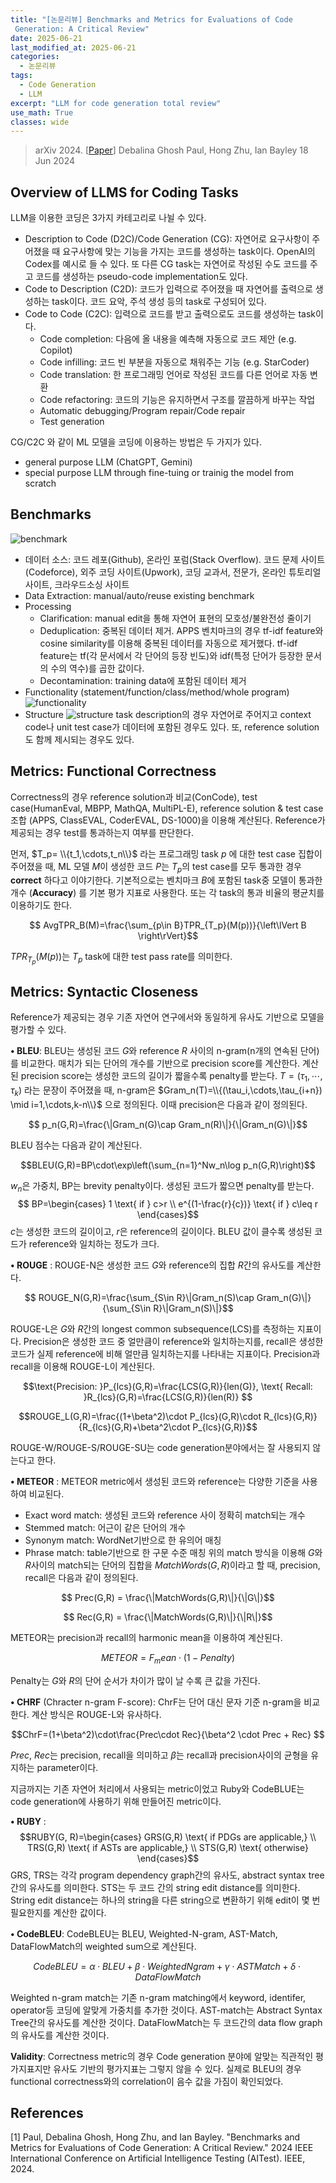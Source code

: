 ```yaml
---
title: "[논문리뷰] Benchmarks and Metrics for Evaluations of Code
 Generation: A Critical Review"
date: 2025-06-21
last_modified_at: 2025-06-21
categories:
  - 논문리뷰
tags:
  - Code Generation
  - LLM
excerpt: "LLM for code generation total review"
use_math: True
classes: wide
---
```

> arXiv 2024. [[Paper](https://arxiv.org/abs/2406.12655)] 
> Debalina Ghosh Paul, Hong Zhu, Ian Bayley 
> 18 Jun 2024

## Overview of LLMS for Coding Tasks

LLM을 이용한 코딩은 3가지 카테고리로 나뉠 수 있다.
- Description to Code (D2C)/Code Generation (CG): 자연어로 요구사항이 주어졌을 때 요구사항에 맞는 기능을 가지는 코드를 생성하는 task이다. OpenAI의 Codex를 예시로 들 수 있다. 또 다른 CG task는 자연어로 작성된 수도 코드를 주고 코드를 생성하는 pseudo-code implementation도 있다.
- Code to Description (C2D): 코드가 입력으로 주어졌을 때 자연어를 출력으로 생성하는 task이다. 코드 요악, 주석 생성 등의 task로 구성되어 있다.
- Code to Code (C2C): 입력으로 코드를 받고 출력으로도 코드를 생성하는 task이다. 
    - Code completion: 다음에 올 내용을 예측해 자동으로 코드 제안 (e.g. Copilot)
    - Code infilling: 코드 빈 부분을 자동으로 채워주는 기능 (e.g. StarCoder)
    - Code translation: 한 프로그래밍 언어로 작성된 코드를 다른 언어로 자동 변환
    - Code refactoring: 코드의 기능은 유지하면서 구조를 깔끔하게 바꾸는 작업
    - Automatic debugging/Program repair/Code repair
    - Test generation

CG/C2C 와 같이 ML 모델을 코딩에 이용하는 방법은 두 가지가 있다.
- general purpose LLM (ChatGPT, Gemini)
- special purpose LLM through fine-tuing or trainig the model from scratch

## Benchmarks
![benchmark](/assets/img/2025-06-21-benchmark.webp)
- 데이터 소스: 코드 레포(Github), 온라인 포럼(Stack Overflow). 코드 문제 사이트(Codeforce), 외주 코딩 사이트(Upwork), 코딩 교과서, 전문가, 온라인 튜토리얼 사이트, 크라우드소싱 사이트
- Data Extraction: manual/auto/reuse existing benchmark
- Processing
  - Clarification: manual edit을 통해 자연어 표현의 모호성/불완전성 줄이기
  - Deduplication: 중복된 데이터 제거. APPS 벤치마크의 경우 tf-idf feature와 cosine similarity를 이용해 중복된 데이터를 자동으로 제거했다. tf-idf feature는 tf(각 문서에서 각 단어의 등장 빈도)와 idf(특정 단어가 등장한 문서의 수의 역수)를 곱한 값이다.
  - Decontamination: training data에 포함된 데이터 제거
- Functionality (statement/function/class/method/whole program)
![functionality](/assets/img/2025-06-21-functionality.webp)
- Structure
![structure](/assets/img/2025-06-21-structure.webp)
task description의 경우 자연어로 주어지고 context code나 unit test case가 데이터에 포함된 경우도 있다. 또, reference solution도 함께 제시되는 경우도 있다.

## Metrics: Functional Correctness 
Correctness의 경우 reference solution과 비교(ConCode), test case(HumanEval, MBPP, MathQA, MultiPL-E), reference solution & test case 조합 (APPS, ClassEVAL, CoderEVAL, DS-1000)을 이용해 계산된다. Reference가 제공되는 경우 test를 통과하는지 여부를 판단한다.

먼저, $T_p= \\{t_1,\cdots,t_n\\}$ 라는 프로그래밍 task $p$ 에 대한 test case 집합이 주어졌을 때, ML 모델 $M$이 생성한 코드 $P$는 $T_p$의 test case를 모두 통과한 경우 **correct** 하다고 이야기한다. 기본적으로는 벤치마크 $B$에 포함된 task중 모델이 통과한 개수 (**Accuracy**) 를 기본 평가 지표로 사용한다. 또는 각 task의 통과 비율의 평균치를 이용하기도 한다.

$$ AvgTPR_B(M)=\frac{\sum_{p\in B}TPR_{T_p}(M(p))}{\left\lVert B \right\rVert}$$

$TPR_{T_p}(M(p))$는 $T_p$ task에 대한 test pass rate를 의미한다.

## Metrics: Syntactic Closeness
Reference가 제공되는 경우 기존 자연어 연구에서와 동일하게 유사도 기반으로 모델을 평가할 수 있다.

**• BLEU**:  BLEU는 생성된 코드 $G$와 reference $R$ 사이의 n-gram(n개의 연속된 단어)를 비교한다. 매치가 되는 단어의 개수를 기반으로 precision score를 계산한다. 계산된 precision score는 생성한 코드의 길이가 짧을수록 penalty를 받는다. $T=(\tau_1,\cdots,\tau_k)$ 라는 문장이 주어졌을 때, n-gram은 $Gram_n(T)=\\{(\tau_i,\cdots,\tau_{i+n}) \mid i=1,\cdots,k-n\\}$ 으로 정의된다. 이때 precision은 다음과 같이 정의된다.

$$ p_n(G,R)=\frac{\|Gram_n(G)\cap Gram_n(R)\|}{\|Gram_n(G)\|}$$

BLEU 점수는 다음과 같이 계산된다.

$$BLEU(G,R)=BP\cdot\exp\left(\sum_{n=1}^Nw_n\log p_n(G,R)\right)$$

$w_n$은 가중치, BP는 brevity penalty이다. 생성된 코드가 짧으면 penalty를 받는다.
$$ BP=\begin{cases}
  1 \text{ if } c>r \\
  e^{(1-\frac{r}{c})} \text{ if } c\leq r
\end{cases}$$
$c$는 생성한 코드의 길이이고, $r$은 reference의 길이이다. BLEU 값이 클수록 생성된 코드가 reference와 일치하는 정도가 크다.

**• ROUGE** : ROUGE-N은 생성한 코드 $G$와 reference의 집합 $R$간의 유사도를 계산한다.
 
$$ ROUGE_N(G,R)=\frac{\sum_{S\in R}\|Gram_n(S)\cap Gram_n(G)\|}{\sum_{S\in R}\|Gram_n(S)\|}$$

ROUGE-L은 $G$와 $R$간의 longest common subsequence(LCS)를 측정하는 지표이다. Precision은 생성한 코드 중 얼만큼이 reference와 일치하는지를, recall은 생성한 코드가 실제 reference에 비해 얼만큼 일치하는지를 나타내는 지표이다. Precision과 recall을 이용해 ROUGE-L이 계산된다.

$$\text{Precision: }P_{lcs}(G,R)=\frac{LCS(G,R)}{len(G)}, \text{ Recall: }R_{lcs}(G,R)=\frac{LCS(G,R)}{len(R)} $$

$$ROUGE_L(G,R)=\frac{(1+\beta^2)\cdot P_{lcs}(G,R)\cdot R_{lcs}(G,R)}{R_{lcs}(G,R)+\beta^2\cdot P_{lcs}(G,R)}$$

ROUGE-W/ROUGE-S/ROUGE-SU는 code generation분야에서는 잘 사용되지 않는다고 한다.

**• METEOR** : METEOR metric에서 생성된 코드와 reference는 다양한 기준을 사용하여 비교된다.
  - Exact word match: 생성된 코드와 reference 사이 정확히 match되는 개수 
  - Stemmed match: 어근이 같은 단어의 개수
  - Synonym match: WordNet기반으로 한 유의어 매칭
  - Phrase match: table기반으로 한 구문 수준 매칭
위의 match 방식을 이용해 $G$와 $R$사이의 match되는 단어의 집합을 $MatchWords(G,R)$이라고 할 때, precision, recall은 다음과 같이 정의된다.

$$ Prec(G,R) = \frac{\|MatchWords(G,R)\|}{\|G\|}$$

$$ Rec(G,R) = \frac{\|MatchWords(G,R)\|}{\|R\|}$$

METEOR는 precision과 recall의 harmonic mean을 이용하여 계산된다.

$$METEOR = F_mean\cdot(1-Penalty)$$

Penalty는 $G$와 $R$의 단어 순서가 차이가 많이 날 수록 큰 값을 가진다.

**• CHRF**  (Chracter n-gram F-score): ChrF는 단어 대신 문자 기준 n-gram을 비교한다. 계산 방식은 ROUGE-L와 유사하다.

$$ChrF=(1+\beta^2)\cdot\frac{Prec\cdot Rec}{\beta^2 \cdot Prec + Rec} $$

$Prec$, $Rec$는 precision, recall을 의미하고 $\beta$는 recall과 precision사이의 균형을 유지하는 parameter이다.

지금까지는 기존 자연어 처리에서 사용되는 metric이었고 Ruby와 CodeBLUE는 code generation에 사용하기 위해 만들어진 metric이다.

**• RUBY** : 
$$RUBY(G, R)=\begin{cases}
  GRS(G,R) \text{ if PDGs are applicable,} \\
  TRS(G,R) \text{ if ASTs are applicable,} \\
  STS(G,R) \text{ otherwise} 
\end{cases}$$
GRS, TRS는 각각 program dependency graph간의 유사도, abstract syntax tree간의 유사도를 의미한다. STS는 두 코드 간의 string edit distance를 의미한다. String edit distance는 하나의 string을 다른 string으로 변환하기 위해 edit이 몇 번 필요한지를 계산한 값이다.

**• CodeBLEU**: CodeBLEU는 BLEU, Weighted-N-gram, AST-Match, DataFlowMatch의 weighted sum으로 계산된다.

$$CodeBLEU=\alpha\cdot BLEU+\beta\cdot WeightedNgram+\gamma\cdot ASTMatch +\delta\cdot DataFlowMatch $$

Weighted n-gram match는 기존 n-gram matching에서 keyword, identifer, operator등 코딩에 알맞게 가중치를 추가한 것이다. AST-match는 Abstract Syntax Tree간의 유사도를 계산한 것이다. DataFlowMatch는 두 코드간의 data flow graph의 유사도를 계산한 것이다.

**Validity**: Correctness metric의 경우 Code generation 분야에 알맞는 직관적인 평가지표지만 유사도 기반의 평가지표는 그렇지 않을 수 있다. 실제로 BLEU의 경우 functional correctness와의 correlation이 음수 값을 가짐이 확인되었다.
## References
[1] Paul, Debalina Ghosh, Hong Zhu, and Ian Bayley. "Benchmarks and Metrics for Evaluations of Code Generation: A Critical Review." 2024 IEEE International Conference on Artificial Intelligence Testing (AITest). IEEE, 2024.